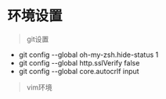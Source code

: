 # 环境设置

> git设置
* git config --global oh-my-zsh.hide-status 1
* git config --global http.sslVerify false
* git config --global core.autocrlf input

> vim环境
